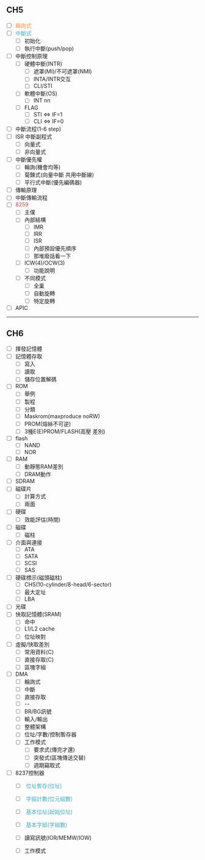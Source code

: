 ## CH5
- [ ] <font color="#f79646">輪詢式</font>
- [ ] <font color="#4bacc6">中斷式</font>
	- [ ] 初始化
	- [ ] 執行中斷(push/pop)
- [ ] 中斷控制原理
	- [ ] 硬體中斷(INTR)
		- [ ] 遮罩(MI)/不可遮罩(NMI)
		- [ ] INTA/INTR交互
		- [ ] CLI/STI
	- [ ] 軟體中斷(OS)
		- [ ] INT nn
	- [ ] FLAG
		- [ ] STI $\Leftrightarrow$ IF=1
		- [ ] CLI $\Leftrightarrow$ IF=0
- [ ] 中斷流程(1-6 step) 
- [ ] ISR 中斷副程式
	- [ ] 向量式
	- [ ] 非向量式
- [ ] 中斷優先權
	- [ ] 輪詢(機會均等)
	- [ ] 菊鍊式(向量中斷 共用中斷線)
	- [ ] 平行式中斷(優先編碼器)
- [ ] 傳輸原理
- [ ] 中斷傳輸流程
- [ ] <font color="#c0504d">8259</font>
	- [ ] 主僕
	- [ ] 內部結構
		- [ ] IMR
		- [ ] IRR
		- [ ] ISR
		- [ ] 內部預設優先順序
		- [ ] 那堆廢話看一下
	- [ ] ICW(4)/OCW(3)
		- [ ] 功能說明
	- [ ] 不同模式
		- [ ] 全巢
		- [ ] 自動旋轉
		- [ ] 特定旋轉
- [ ] APIC

---

## CH6
- [ ] 揮發記憶體
- [ ] 記憶體存取
	- [ ] 寫入
	- [ ] 讀取
	- [ ] 儲存位置解碼
- [ ] ROM
	- [ ] 舉例
	- [ ] 製程
	- [ ] 分類
	- [ ] Maskrom(maxproduce noRW)
	- [ ] PROM(熔絲不可逆)
	- [ ] 3種E(E)PROM/FLASH(高壓 差別)
- [ ] flash
	- [ ] NAND
	- [ ] NOR
- [ ] RAM
	- [ ] 動靜態RAM差別
	- [ ] DRAM動作
- [ ] SDRAM
- [ ] 磁碟片
	- [ ] 計算方式
	- [ ] 兩面
- [ ] 硬碟
	- [ ] 效能評估(時間)
- [ ] 磁碟
	- [ ] 磁柱
- [ ] 介面與連接
	- [ ] ATA
	- [ ] SATA
	- [ ] SCSI
	- [ ] SAS
- [ ] 硬碟標示(磁頭磁柱)
	- [ ] CHS(10-cylinder/8-head/6-sector)
	- [ ] 最大定址
	- [ ] LBA
- [ ] 光碟
- [ ] 快取記憶體(SRAM)
	- [ ] 命中 
	- [ ] L1/L2 cache
	- [ ] 位址映對
- [ ] 虛擬/快取差別
	- [ ] 常用資料(C)
	- [ ] 直接存取(C)
	- [ ] 區塊字組
- [ ] DMA
	- [ ] 輪詢式
	- [ ] 中斷
	- [ ] 直接存取
	- [ ] --
	- [ ] BR/BG訊號
	- [ ] 輸入/輸出
	- [ ] 整體架構
	- [ ] 位址/字數/控制暫存器
	- [ ] 工作模式
		- [ ] 要求式(傳完才還)
		- [ ] 突發式(區塊傳送交替)
		- [ ] 週期竊取式
- [ ] 8237控制器
	- [ ] <font color="#4bacc6"> 位址暫存(位址)</font>
	- [ ] <font color="#4bacc6">  字組計數(位元組數)</font>
	- [ ] <font color="#4bacc6">	基本位址(起始位址)</font>
	- [ ] <font color="#4bacc6">  基本字組(字組數)</font>
	- [ ] 讀寫訊號(IOR/MEMW/IOW)
	- [ ] 工作模式


